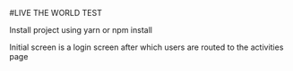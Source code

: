 #LIVE THE WORLD TEST


Install project using yarn or npm install

Initial screen is a login screen after which users are routed to the activities page
